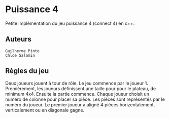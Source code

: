# Puissance 4
Petite implémentation du jeu puissance 4 (connect 4) en c++.

## Auteurs
    Guilherme Pinto
    Chloé Salamin

## Règles du jeu
    
Deux joueurs jouent à tour de rôle. Le jeu commence par le joueur 1.
Premièrement, les joueurs définissent une taille pour pour le plateau, de minimum 4x4.
Ensuite la partie commence.
Chaque joueur choisit un numéro de colonne pour placer sa pièce. Les pièces sont représentés par le numéro du joueur.
Le premier joueur a aligné 4 pièces horizentalement, verticalement ou en diagonale gagne.


